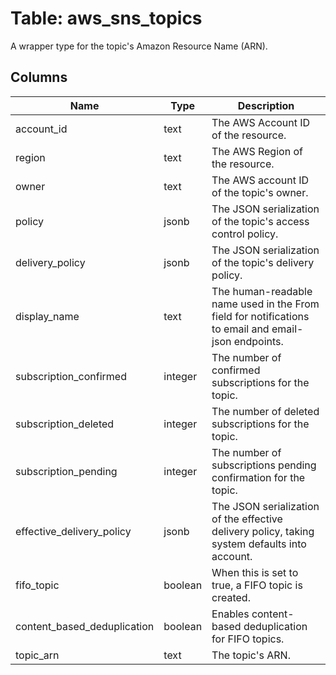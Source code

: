 
# Table: aws_sns_topics
A wrapper type for the topic's Amazon Resource Name (ARN).
## Columns
| Name        | Type           | Description  |
| ------------- | ------------- | -----  |
|account_id|text|The AWS Account ID of the resource.|
|region|text|The AWS Region of the resource.|
|owner|text|The AWS account ID of the topic's owner.|
|policy|jsonb|The JSON serialization of the topic's access control policy.|
|delivery_policy|jsonb|The JSON serialization of the topic's delivery policy.|
|display_name|text|The human-readable name used in the From field for notifications to email and email-json endpoints.|
|subscription_confirmed|integer|The number of confirmed subscriptions for the topic.|
|subscription_deleted|integer|The number of deleted subscriptions for the topic.|
|subscription_pending|integer|The number of subscriptions pending confirmation for the topic.|
|effective_delivery_policy|jsonb|The JSON serialization of the effective delivery policy, taking system defaults into account.|
|fifo_topic|boolean|When this is set to true, a FIFO topic is created.|
|content_based_deduplication|boolean|Enables content-based deduplication for FIFO topics.|
|topic_arn|text|The topic's ARN.|
